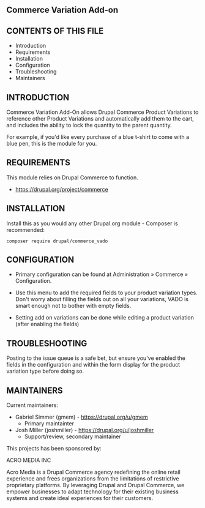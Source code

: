 Commerce Variation Add-on
-------------------------

CONTENTS OF THIS FILE
---------------------

-   Introduction
-   Requirements
-   Installation
-   Configuration
-   Troubleshooting
-   Maintainers

INTRODUCTION
------------

Commerce Variation Add-On allows Drupal Commerce Product Variations to
reference other Product Variations and automatically add them to the
cart, and includes the ability to lock the quantity to the parent
quantity.

For example, if you'd like every purchase of a blue t-shirt to come with
a blue pen, this is the module for you.

REQUIREMENTS
------------

This module relies on Drupal Commerce to function.

-   https://drupal.org/project/commerce

INSTALLATION
------------

Install this as you would any other Drupal.org module - Composer is
recommended:

    composer require drupal/commerce_vado

CONFIGURATION
-------------

-   Primary configuration can be found at Administration » Commerce »
    Configuration.

-   Use this menu to add the required fields to your product variation
    types. Don't worry about filling the fields out on all your
    variations, VADO is smart enough not to bother with empty fields.

-   Setting add on variations can be done while editing a product
    variation (after enabling the fields)

TROUBLESHOOTING
---------------

Posting to the issue queue is a safe bet, but ensure you've enabled the
fields in the configuration and within the form display for the product
variation type before doing so.

MAINTAINERS
-----------

Current maintainers:

-   Gabriel Simmer (gmem) - https://drupal.org/u/gmem
    -   Primary maintainter
-   Josh Miller (joshmiller) - https://drupal.org/u/joshmiller
    -   Support/review, secondary maintainer

This projects has been sponsored by:

ACRO MEDIA INC

Acro Media is a Drupal Commerce agency redefining the online retail
experience and frees organizations from the limitations of restrictive
proprietary platforms. By leveraging Drupal and Drupal Commerce, we
empower businesses to adapt technology for their existing business
systems and create ideal experiences for their customers.
